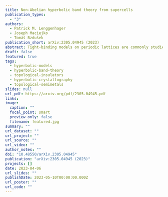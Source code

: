 ```yaml
---
title: Non-Abelian hyperbolic band theory from supercells
publication_types:
  - "3"
authors:
  - Patrick M. Lenggenhager
  - Joseph Maciejko
  - Tomáš Bzdušek
publication_short: arXiv:2305.04945 (2023)
abstract: Tight-binding models on periodic lattices are commonly studied using Bloch band theory, which provides an efficient description of their energy spectra and wave functions. Besides Abelian Bloch states characterized by a momentum vector, the band theory of hyperbolic lattices involves non-Abelian Bloch states that have so far remained largely inaccessible to analytical treatments. Here, we systematically construct non-Abelian Bloch states by generalizing to hyperbolic lattices the familiar solid-state-physics notions of supercells and zone folding. By applying Abelian hyperbolic band theory to sequences of supercells, constructed recursively as symmetric aggregates of multiple smaller cells, we numerically compute the density of states of several elementary and topological tight-binding models and observe rapid convergence with increasing supercell size, for both gapless and gapped models. We propose our supercell method as a first step towards a complete band-theoretic characterization of hyperbolic lattices and an efficient means of approximating the thermodynamic limit. We make our algorithms publicly available in a software package to facilitate future studies of hyperbolic quantum matter.
draft: false
featured: true
tags:
  - hyperbolic-models
  - hyperbolic-band-theory
  - topological-insulators
  - hyperbolic-crystallography
  - topological-semimetals
slides: null
url_pdf: https://arxiv.org/pdf/2305.04945.pdf
links:
image:
  caption: ""
  focal_point: smart
  preview_only: false
  filename: featured.jpg
summary: ""
url_dataset: ""
url_project: ""
url_source: ""
url_video: ""
author_notes: ""
doi: "10.48550/arXiv.2305.04945"
publication: "arXiv:2305.04945 (2023)"
projects: []
date: 2023-04-06
url_slides: ""
publishDate: 2023-05-10T00:00:00.000Z
url_poster: ""
url_code: ""
---
```

